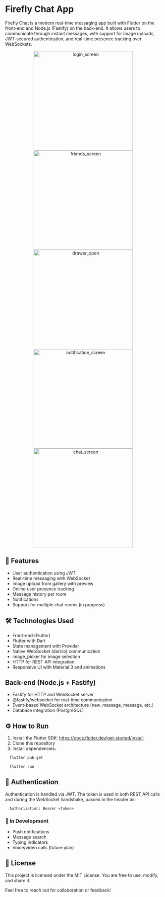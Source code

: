 # Firefly Chat App

Firefly Chat is a modern real-time messaging app built with Flutter on the front-end and Node.js (Fastify) on the back-end. It allows users to communicate through instant messages, with support for image uploads, JWT-secured authentication, and real-time presence tracking over WebSockets.

<div align="center">
    <img src="https://1drv.ms/i/c/0852b71d1fb2ccf4/IQQpho9QgcFYTqqO3xhHGo1hAelVS3vXuIt-sydh7Ii6nDY?height=1024" alt="login_screen" height="320" />
    <img src="https://1drv.ms/i/c/0852b71d1fb2ccf4/IQTTsU0nB6H0SZF4mlwMtl93AcXv5KaIi8aMdYOV9wRM5kY?height=1024" alt="friends_screen" height="320" />
    <img src="https://1drv.ms/i/c/0852b71d1fb2ccf4/IQTiWTZ4O4OiRpeo8bb30XaGAWSV3Ce7mZZBFoEQSSRzcfk?height=1024" alt="drawer_open" height="320" />
    <img src="https://1drv.ms/i/c/0852b71d1fb2ccf4/IQQOUH8VVSDdR7Lu9bBBDMBcAdhBVX3mNo_rFLpnlvnBmKY?height=1024" alt="notification_screen" height="320" />
    <img src="https://1drv.ms/i/c/0852b71d1fb2ccf4/IQSm8Wd3MrWOQLbQiito3zj7AaULx-jENq__e3zKxs9aaiA?height=1024" alt="chat_screen" height="320" />
</div>

## 📱 Features
- User authentication using JWT
- Real-time messaging with WebSocket
- Image upload from gallery with preview
- Online user presence tracking
- Message history per room
- Notifications
- Support for multiple chat rooms (in progress)

## 🛠️ Technologies Used
- Front-end (Flutter)
- Flutter with Dart
- State management with Provider
- Native WebSocket (dart:io) communication
- image_picker for image selection
- HTTP for REST API integration
- Responsive UI with Material 3 and animations

## Back-end (Node.js + Fastify)
- Fastify for HTTP and WebSocket server
- @fastify/websocket for real-time communication
- Event-based WebSocket architecture (new_message, message, etc.)
- Database integration (PostgreSQL)

## ⚙️ How to Run

1. Install the Flutter SDK: https://docs.flutter.dev/get-started/install
2. Clone this repository
3. Install dependencies:

```bash
  flutter pub get
```

```bash
  flutter run
```

## 🔐 Authentication

Authentication is handled via JWT. The token is used in both REST API calls and during the WebSocket handshake, passed in the header as:

```http
  Authorization: Bearer <token>
```

### 🚧 In Development
- Push notifications
- Message search
- Typing indicators
- Voice/video calls (future plan)

## 📄 License
This project is licensed under the MIT License. You are free to use, modify, and share it.

Feel free to reach out for collaboration or feedback!

